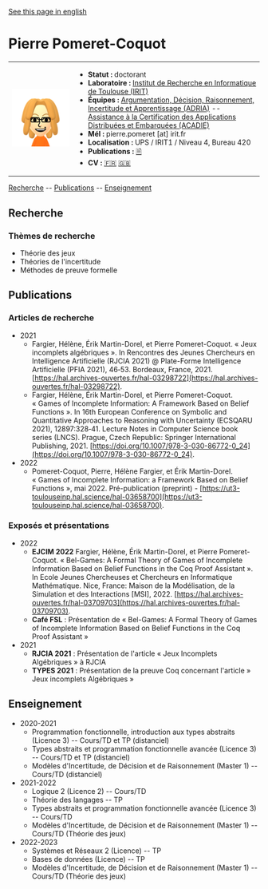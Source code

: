 [See this page in english](/presentation_en.html)

# Pierre Pomeret-Coquot

<table>
<tr>
<td>
<img src="data/profile.png" />
</td>
<td>
<ul>
<li><strong>Statut :</strong> doctorant</li>
<li><strong>Laboratoire :</strong> <a href="https://www.irit.fr/?lang=fr">Institut de Recherche en Informatique de Toulouse (IRIT)</a></li>
<li><strong>Équipes :</strong> <a href="https://www.irit.fr/departement/intelligence-artificielle/adria/">Argumentation, Décision, Raisonnement, Incertitude et Apprentissage (ADRIA)</a> -- <a href="https://www.irit.fr/departement/fiabilite-des-systemes-et-des-logiciels/equipe-acadie/">Assistance à la Certification des Applications Distribuées et Embarquées (ACADIE)</a></li>
<li><strong>Mél :</strong> pierre.pomeret [at] irit.fr</li>
<li><strong>Localisation :</strong> UPS / IRIT1 / Niveau 4, Bureau 420</li>
<li><strong>Publications :</strong> <a href="#publications">🗎</a></li>
<li><strong>CV :</strong> <a href="/CV_fr.html">🇫🇷</a> <a href="/CV_en.html">🇬🇧</a></li>
</ul>
</td>
</tr>
</table>

[Recherche](#recherche) -- [Publications](#publications) -- [Enseignement](#enseignement)


## Recherche

### Thèmes de recherche

- Théorie des jeux
- Théories de l'incertitude
- Méthodes de preuve formelle

## Publications

### Articles de recherche

- 2021
  - Fargier, Hélène, Érik Martin-Dorel, et Pierre Pomeret-Coquot. « Jeux incomplets algébriques ». In Rencontres des Jeunes Chercheurs en Intelligence Artificielle (RJCIA 2021) @ Plate-Forme Intelligence Artificielle (PFIA 2021), 46‑53. Bordeaux, France, 2021. [https://hal.archives-ouvertes.fr/hal-03298722](https://hal.archives-ouvertes.fr/hal-03298722).
  - Fargier, Hélène, Érik Martin-Dorel, et Pierre Pomeret-Coquot. « Games of Incomplete Information: A Framework Based on Belief Functions ». In 16th European Conference on Symbolic and Quantitative Approaches to Reasoning with Uncertainty (ECSQARU 2021), 12897:328‑41. Lecture Notes in Computer Science book series (LNCS). Prague, Czech Republic: Springer International Publishing, 2021. [https://doi.org/10.1007/978-3-030-86772-0_24](https://doi.org/10.1007/978-3-030-86772-0_24).
- 2022
  - Pomeret-Coquot, Pierre, Hélène Fargier, et Érik Martin-Dorel. « Games of Incomplete Information: a Framework Based on Belief Functions », mai 2022. Pré-publication (preprint) -  [https://ut3-toulouseinp.hal.science/hal-03658700](https://ut3-toulouseinp.hal.science/hal-03658700).


### Exposés et présentations

- 2022 
  - **EJCIM 2022** Fargier, Hélène, Érik Martin-Dorel, et Pierre Pomeret-Coquot. « Bel-Games: A Formal Theory of Games of Incomplete Information Based on Belief Functions in the Coq Proof Assistant ». In Ecole Jeunes Chercheuses et Chercheurs en Informatique Mathématique. Nice, France: Maison de la Modélisation, de la Simulation et des Interactions [MSI], 2022. [https://hal.archives-ouvertes.fr/hal-03709703](https://hal.archives-ouvertes.fr/hal-03709703).
  - **Café FSL** : Présentation de « Bel-Games: A Formal Theory of Games of Incomplete Information 
Based on Belief Functions in the Coq Proof Assistant »
- 2021
  - **RJCIA 2021** : Présentation de l'article « Jeux Incomplets Algébriques » à RJCIA
  - **TYPES 2021** : Présentation de la preuve Coq concernant l'article » Jeux incomplets Algébriques » 

## Enseignement

- 2020-2021
  - Programmation fonctionnelle, introduction aux types abstraits (Licence 3) -- Cours/TD et TP (distanciel)
  - Types abstraits et programmation fonctionnelle avancée (Licence 3) -- Cours/TD et TP (distanciel)
  - Modèles d'Incertitude, de Décision et de Raisonnement (Master 1) -- Cours/TD (distanciel)
- 2021-2022
  - Logique 2 (Licence 2) -- Cours/TD
  - Théorie des langages -- TP
  - Types abstraits et programmation fonctionnelle avancée (Licence 3) -- Cours/TD
  - Modèles d'Incertitude, de Décision et de Raisonnement (Master 1) -- Cours/TD (Théorie des jeux)
- 2022-2023
  - Systèmes et Réseaux 2 (Licence) -- TP
  - Bases de données (Licence) -- TP
  - Modèles d'Incertitude, de Décision et de Raisonnement (Master 1) -- Cours/TD (Théorie des jeux)


<!--
**pPomCo/pPomCo** is a ✨ _special_ ✨ repository because its `README.md` (this file) appears on your GitHub profile.

Here are some ideas to get you started:

- 🔭 I’m currently working on ...
- 🌱 I’m currently learning ...
- 👯 I’m looking to collaborate on ...
- 🤔 I’m looking for help with ...
- 💬 Ask me about ...
- 📫 How to reach me: ...
- 😄 Pronouns: ...
- ⚡ Fun fact: ...
-->
